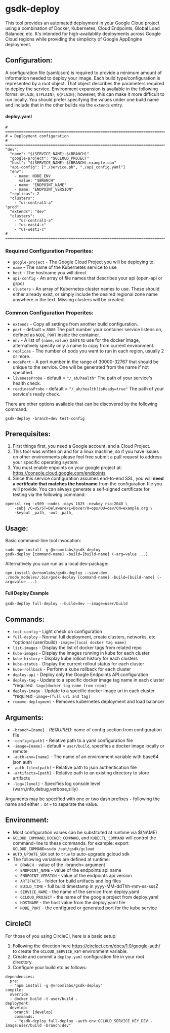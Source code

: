 # gsdk-deploy

This tool provides an automated deployment in your Google Cloud project using a combination of 
Docker, Kubernetes, Cloud Endpoints, Global Load Balancer, etc. It's intended for high-availablity 
deployments across Google Cloud regions while providing the simplicity of Google AppEngine deployment.

## Configuration:

A configuration file (yaml/json) is required to provide a minimum amount of information needed to deploy your image.
Each build type/configuration is represented by a root object. That object describes the parameters required to deploy
the service. Environment expansion is available in the following forms: `$PLAIN`, `$(PLAIN)`, `${PLAIN}`; however, this
can make it more difficult to run locally. You should prefer specifying the values under one build name and include that
in the other builds via the `extends` entry.

#### deploy.yaml

    # =============================================================================
    # = Deployment configuration
    # =============================================================================
    "dev":
      "name": "$(SERVICE_NAME)-$(BRANCH)"
      "google-project": "$GCLOUD_PROJECT"
      "host": "$(SERVICE_NAME)-$(BRANCH).example.com"
      "api-config": ["./service.pb", "./api_config.yaml"]
      "env":
        - name: NODE_ENV
          value: "$BRANCH"
        - name: "ENDPOINT_NAME"
        - name: "ENDPOINT_VERSION"
      "replicas": 2
      "clusters":
        - "us-central1-a"
    "prod":
      "extends": "dev"
      "clusters":
        - "us-central1-a"
        - "us-east4-c"
        - "us-west1-c"
    # =============================================================================

### Required Configuration Properites:

  * `google-project` - The Google Cloud Project you will be deploying to.
  * `name` - The name of the Kubernetes service to use
  * `host` - The hostname you will direct
  * `api-config` - An array of file names that describes your api (open-api or grpc)
  * `clusters` - An array of Kubernetes cluster names to use. These should either already exist, or simply include 
        the desired regional zone name anywhere in the text. Missing clusters will be created.

### Common Configuration Properites:

  * `extends` - Copy all settings from another build configuration.
  * `port` - default = `8080` The port number your container service listens on, defined as `NODE_PORT` inside the container.
  * `env` - A list of `{name,value}` pairs to use for the docker image, alternatively specify only a name to copy from current environment.
  * `replicas` - The number of pods you want to run in each region, usually 2 or more.
  * `nodePort` - A port number in the range of 30000-32767 that should be unique to the service. One will be generated from the name if not specified.
  * `livenessProbe` - default = `"/_ah/health"` The path of your service's health check.
  * `readinessProbe` - default = `"/_ah/health?isReady=true"` The path of your service's ready check.

There are other options available that can be discovered by the following command:

    gsdk-deploy -branch=dev test-config

## Prerequisites:

  1. First things first, you need a Google account, and a Cloud Project.
  2. This tool was written on and for a linux machine, so if you have issues on other environments please 
     feel free submit a pull request to address your specific operating system.
  3. You must enable enpoints on your google project at: https://console.cloud.google.com/endpoints
  4. Since this service configuration assumes end-to-end SSL, you will **need a certifcate that matches the
     hostname** from the configuration file you will provide. You can always generate a self-signed certificate
     for testing via the following command:
     
    openssl req -x509 -nodes -days 1825 -newkey rsa:2048 \
        -subj /C=US/ST=Delaware/L=Dover/O=ops/OU=dev/CN=example.org \
        -keyout _path_ -out _path_

## Usage:

Basic command-line tool invocation:

    sudo npm install -g @vroomlabs/gsdk-deploy
    gsdk-deploy [command-name] -build=[build-name] (-arg=value ...)

Alternatively you can run as a local dev-package:

    npm install @vroomlabs/gsdk-deploy --save-dev
    ./node_modules/.bin/gsdk-deploy [command-name] -build=[build-name] (-arg=value ...)

#### Full Deploy Example

    gsdk-deploy full-deploy --build=dev --image=user/build

## Commands:
  * `test-config`   - Light check on configuration 
  * `full-deploy`   - Normal full deployment, create clusters, networks, etc
                  *optional (user/build) `-image=[local docker tag name]`
  * `list-images`   - Display the list of docker tags from related repo 
  * `kube-images`   - Display the images running in kube for each cluster
  * `kube-history`  - Display kube rollout history for each clusters
  * `kube-status`   - Display the current rollout status for each cluster
  * `kube-rollback` - Perform a kube rollback for each cluster
  * `deploy-api`    - Deploy only the Google Endpoints API configuration
  * `deploy-tag`    - Update to a specific docker image tag name in each cluster
                  *required `-tag=[docker tag name from repo]`
  * `deploy-image`  - Update to a specific docker image uri in each cluster
                  *required `-image=[full uri and tag]`
  * `remove-deployment` - Removes kubernetes deployment and load balancer


## Arguments:
 * `-branch=[name]`       - *REQUIRED*: name of config section from configuration file
 * `-config=[path]`       - Relative path to a yaml configuration file
 * `-image=[name]`        - default = `user/build`, specifies a docker image locally or remote
 * `-auth-env=[name]`     - The name of an environment variable with base64 json auth
 * `-auth-file=[path]`    - Relative path to json authentication file
 * `-artifacts=[path]`    - Relative path to an existing directory to store artifacts
 * `-log=[level]`         - Specifies log console level (warn,info,debug,verbose,silly) 

Arguments may be specified with one or two dash prefixes `-` following the name and either `:` or `=` to separate the value.

## Environment:
  - Most configuration values can be substituted at runtime via $(NAME)
  - `GCLOUD_COMMAND`, `DOCKER_COMMAND`, and `KUBECTL_COMMAND` will control the command-line to these commands.
    for example: export `GCLOUD_COMMAND=sudo /opt/gsdk/gcloud`
  - `AUTO_UPDATE_SDK` set to `true` to auto-upgrade gcloud sdk
  - The following variables are defined at runtime:
    - `BRANCH` - value of the -branch= argument
    - `ENDPOINT_NAME` - value of the endpoints api name
    - `ENDPOINT_VERSION` - value of the endpoints api version
    - `ARTIFACTS` - folder for build artifacts and log files
    - `BUILD_TIME` - full build timestamp in yyyy-MM-ddThh-mm-ss-sssZ
    - `SERVICE_NAME` - the name of the service from deploy.yaml
    - `GCLOUD_PROJECT` - the name of the google project from deploy.yaml
    - `HOSTNAME` - the host value from the deploy.yaml file
    - `NODE_PORT` - the configured or generated port for the kube service

## CircleCI

For those of you using CircleCI, here is a basic setup:

  1. Following the direction here https://circleci.com/docs/1.0/google-auth/ to create the `GCLOUD_SERVICE_KEY` environment variable.
  2. Create and commit a `deploy.yaml` configuration file in your root directory.
  3. Configure your build etc as follows:


    dependencies:
      pre:
      - "npm install -g @vroomlabs/gsdk-deploy"
    compile:
      override:
      - docker build -t user/build .
    deployment:
      develop:
        branch: [develop]
        commands:
        - "gsdk-deploy full-deploy -auth-env:GCLOUD_SERVICE_KEY_DEV -image:user/build -branch:dev"

